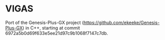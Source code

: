 # VIGAS

Port of the Genesis-Plus-GX project (https://github.com/ekeeke/Genesis-Plus-GX) in C++, starting at commit 6972a5b0d69f633e5ee21d97c9b1068f7147c7db.
